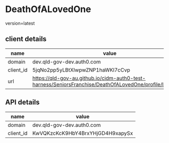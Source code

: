 
# DeathOfALovedOne

version=latest

## client details

|name|value|
| --- | --- |
|domain|dev.qld-gov-dev.auth0.com|
|client_id|5jqNo2pp5yLBtXlwpwZNP1haWKl7cCvp|
|url|https://qld-gov-au.github.io/cidm-auth0-test-harness/SeniorsFranchise/DeathOfALovedOne/profile/latest/DEV|


## API details

|name|value|
| --- | --- |
|domain|dev.qld-gov-dev.auth0.com|
|client_id|KwVQKzcKcK9HbY4BrxYHjGD4H9xapySx|

